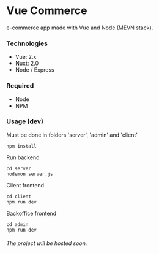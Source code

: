 # Vue Commerce

e-commerce app made with Vue and Node (MEVN stack).

### Technologies

- Vue: 2.x
- Nuxt: 2.0
- Node / Express

### Required

- Node
- NPM

### Usage (dev)

Must be done in folders 'server', 'admin' and 'client'

```
npm install
```

Run backend

```
cd server
nodemon server.js
```

Client frontend

```
cd client
npm run dev
```

Backoffice frontend

```
cd admin
npm run dev
```

###### The project will be hosted soon.
